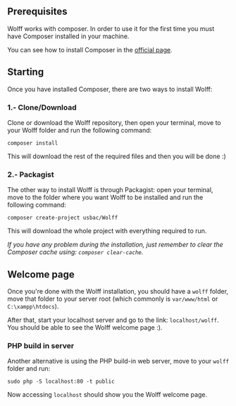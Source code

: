 ## Prerequisites

Wolff works with composer. In order to use it for the first time you must have Composer installed in your machine.

You can see how to install Composer in the [official page](https://getcomposer.org/doc/00-intro.md).

## Starting

Once you have installed Composer, there are two ways to install Wolff:

### 1.- Clone/Download

Clone or download the Wolff repository, then open your terminal, move to your Wolff folder and run the following command:

`composer install`

This will download the rest of the required files and then you will be done :)

### 2.- Packagist

The other way to install Wolff is through Packagist: open your terminal, move to the folder where you want Wolff to be installed and run the following command:

`composer create-project usbac/Wolff`

This will download the whole project with everything required to run.

_If you have any problem during the installation, just remember to clear the Composer cache using: `composer clear-cache`._

## Welcome page

Once you're done with the Wolff installation, you should have a `wolff` folder, move that folder to your server root (which commonly is `var/www/html` or `C:\xampp\htdocs`).

After that, start your localhost server and go to the link: `localhost/wolff`. You should be able to see the Wolff welcome page :).

### PHP build in server

Another alternative is using the PHP build-in web server, move to your `wolff` folder and run:

`sudo php -S localhost:80 -t public`

Now accessing `localhost` should show you the Wolff welcome page.
